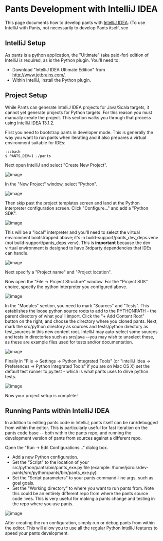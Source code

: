 Pants Development with IntelliJ IDEA
====================================

This page documents how to develop pants with [IntelliJ
IDEA](http://www.jetbrains.com/idea/). (To use IntelliJ with Pants, not
necessarily to develop Pants itself, see
<!-- TODO(lahosken) proper link [[Using Pants with IntelliJ IDEA|pants('src/docs:with_intellij')]].) -->

IntelliJ Setup
--------------

As pants is a python application, the "Ultimate" (aka paid-for) edition
of IntelliJ is required, as is the Python plugin. You'll need to:

-   Download "IntelliJ IDEA Ultimate Edition" from
    <http://www.jetbrains.com/>.
-   Within IntelliJ, install the Python plugin.

Project Setup
-------------

While Pants can generate IntelliJ IDEA projects for Java/Scala targets,
it cannot yet generate projects for Python targets. For this reason you
must manually create the project. This section walks you through that
process using IntelliJ IDEA 13.1.2.

First you need to bootstrap pants in developer mode. This is generally
the way you want to run pants when iterating and it also prepares a
virtual environment suitable for IDEs:

    :::bash
    $ PANTS_DEV=1 ./pants

Next open IntelliJ and select "Create New Project".

![image](images/intellij-new-project-1.png)

In the "New Project" window, select "Python".

![image](images/intellij-new-project-2.png)

Then skip past the project templates screen and land at the Python
interpreter configuration screen. Click "Configure..." and add a "Python
SDK".

![image](images/intellij-new-pythonsdk.png)

This will be a "local" interpreter and you'll need to select the virtual
environment bootstrapped above; it's in
build-support/pants\_dev\_deps.venv (not
build-support/pants\_deps.venv). This is **important** because the dev
virtual environment is designed to have 3rdparty dependencies that IDEs
can handle.

![image](images/intellij-select-venv.png)

Next specify a "Project name" and "Project location".

Now open the "File -\> Project Structure" window. For the "Project SDK"
choice, specify the python interpreter you configured above.

![image](images/intellij-project-structure-project.png)

In the "Modules" section, you need to mark "Sources" and "Tests". This
establishes the loose python source roots to add to the PYTHONPATH - the
parent directory of what you'll import. Click the "+ Add Content Root"
button on the right, and choose the directory where you cloned pants.
Next, mark the src/python directory as sources and tests/python
directory as test\_sources in this new content root. IntelliJ may
auto-select some sources and tests in directories such as src/java --you
may wish to unselect these, as these are example files used for tests
and/or documentation.

![image](images/intellij-project-structure-modules-sources.png)

Finally in "File -\> Settings -\> Python Integrated Tools" (or "IntelliJ
Idea -\> Preferences -\> Python Integrated Tools" if you are on Mac OS
X) set the default test runner to py.test - which is what pants uses to
drive python tests.

![image](images/intellij-configure-tests.png)

Now your project setup is complete!

Running Pants within IntelliJ IDEA
----------------------------------

In addition to editing pants code in IntelliJ, pants itself can be
run/debugged from within the editor. This is particularly useful for
fast iteration on the pants code base -- both within the pants repo, and
running the development version of pants from sources against a
different repo.

Open the "Run -\> Edit Configurations..." dialog box.

-   Add a new Python configuration.
-   Set the "Script" to the location of your
    src/python/pants/bin/pants\_exe.py file (example:
    /home/jsirois/dev-pants/src/python/pants/bin/pants\_exe.py)
-   Set the "Script parameters" to your pants command-line args, such as
    goal goals.
-   Set the "Working directory" to where you want to run pants from.
    Note this could be an entirely different repo from where the pants
    source code lives. This is very useful for making a pants change and
    testing in the repo where you use pants.

![image](images/intellij-run.png)

After creating the run configuration, simply run or debug pants from
within the editor. This will allow you to use all the regular Python
IntelliJ features to speed your pants development.

